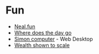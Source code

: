 # Fun

- [Neal.fun](https://neal.fun/)
- [Where does the day go](https://neal.fun/where-does-the-day-go/)
- [Simon computer](https://simone.computer/#/webdesktops) - Web Desktop
- [Wealth shown to scale](https://mkorostoff.github.io/1-pixel-wealth/)
